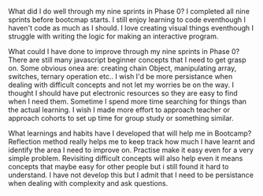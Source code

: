 What did I do well through my nine sprints in Phase 0?
    I completed all nine sprints before bootcmap starts. 
    I still enjoy learning to code eventhough I haven't code as much as I should. 
    I love creating visual things eventhough I struggle with writing the logic for making an interactive program.  

 What could I have done to improve through my nine sprints in Phase 0?
    There are still many javascript beginner concepts that I need to get grasp on. Some obvious onea are: creating chain Object, manipulating array, switches, ternary operation etc.. 
    I wish I'd be more persistance when dealing with difficult concepts and not let my worries be on the way. I thought I should have put electronic resources so they are easy to find when I need them. Sometime I spend more time searching for things than the actual learning. I wish I made more effort to approach teacher or approach cohorts to set up time for group study or something similar. 

 What learnings and habits have I developed that will help me in Bootcamp?
    Reflection method really helps me to keep track how much I have learnt and identify the area I need to improve on. Practise make it easy even for a very simple problem. Revisiting difficult concepts will also help even it means concepts that maybe easy for other people but i still found it hard to understand. I have not develop this but I admit that I need to be persistance when dealing with complexity and ask questions. 